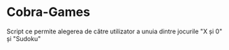 # Cobra-Games
Script ce permite alegerea de către utilizator a unuia dintre jocurile "X și 0" și "Sudoku"
